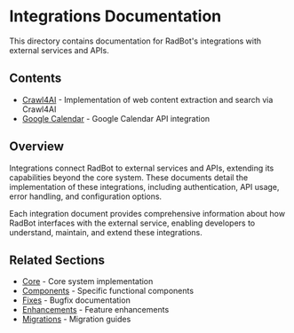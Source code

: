 # Integrations Documentation

<!-- Version: 0.4.0 | Last Updated: 2025-05-07 -->


This directory contains documentation for RadBot's integrations with external services and APIs.

## Contents

- [Crawl4AI](crawl4ai.md) - Implementation of web content extraction and search via Crawl4AI
- [Google Calendar](google_calendar.md) - Google Calendar API integration

## Overview

Integrations connect RadBot to external services and APIs, extending its capabilities beyond the core system. These documents detail the implementation of these integrations, including authentication, API usage, error handling, and configuration options.

Each integration document provides comprehensive information about how RadBot interfaces with the external service, enabling developers to understand, maintain, and extend these integrations.

## Related Sections

- [Core](../core/index.md) - Core system implementation
- [Components](../components/index.md) - Specific functional components
- [Fixes](../fixes/index.md) - Bugfix documentation
- [Enhancements](../enhancements/index.md) - Feature enhancements
- [Migrations](../migrations/index.md) - Migration guides